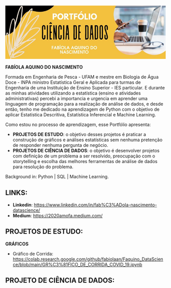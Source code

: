 <p align  "center">
<img src=https://raw.githubusercontent.com/fabiolaan/Faquino_DataScience/main/cabe%C3%A7alho%20portf%C3%B3lio.jpg>
</p>

**FABÍOLA AQUINO DO NASCIMENTO**

Formada em Engenharia de Pesca - UFAM e mestre em Biologia de Água Doce - INPA ministro Estatística Geral e Aplicada para turmas de Engenharia de uma Instituição de Ensino Superior - IES particular. E durante as minhas atividades utilizando a estatística (ensino e atividades administrativas) percebi a importancia e urgencia em aprender uma linguagem de programação para a realização de análise de dados, e desde então, tenho me dedicado na aprendizagem de Python com o objetivo de aplicar Estatística Descritiva, Estatística Inferencial e Machine Learning. 

Como estou no processo de aprendizagem, esse Portfólio apresenta:
- **PROJETOS DE ESTUDO**: o objetivo desses projetos é praticar a construção de gráficos e análises estatísticas sem nenhuma pretenção de responder nenhuma pergunta de negócio.
- **PROJETOS DE CIÊNCIA DE DADOS**: o objetivo é desenvolver projetos com definição de um problema a ser resolvido, preocupação com o storytelling e escolha das melhores ferramentas de análise de dados para resolução do problema.

Background in: Python | SQL | Machine Learning.

## LINKS:

  - **Linkedin**: https://www.linkedin.com/in/fab%C3%ADola-nascimento-datascience/
  - **Medium**: https://2020amofa.medium.com/
  

## PROJETOS DE ESTUDO:
**GRÁFICOS**
- Gráfico de Corrida: https://colab.research.google.com/github/fabiolaan/Faquino_DataScience/blob/main/GR%C3%81FICO_DE_CORRIDA_COVID_19.ipynb
   
## PROJETO DE CIÊNCIA DE DADOS:




